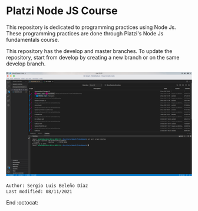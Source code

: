 
# Platzi Node JS Course

This repository is dedicated to programming practices using Node Js. These programming practices are done through Platzi's Node Js fundamentals course.

This repository has the develop and master branches. To update the repository, start from develop by creating a new branch or on the same develop branch.

<img src="/img/ScreenshotNodeJsRepository.png" alt='Screenshot of gitflow of the PlatziNodeJs Repository created by Sergio Beleño'/>

    Author: Sergio Luis Beleño Díaz
    Last modified: 08/11/2021

End :octocat:
